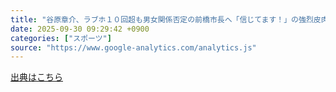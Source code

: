 ```yaml
---
title: "谷原章介、ラブホ１０回超も男女関係否定の前橋市長へ「信じてます！」の強烈皮肉（デイリースポーツ） - Yahoo!ニュース"
date: 2025-09-30 09:29:42 +0900
categories: ["スポーツ"]
source: "https://www.google-analytics.com/analytics.js"
---
```


[出典はこちら](https://www.google-analytics.com/analytics.js)
